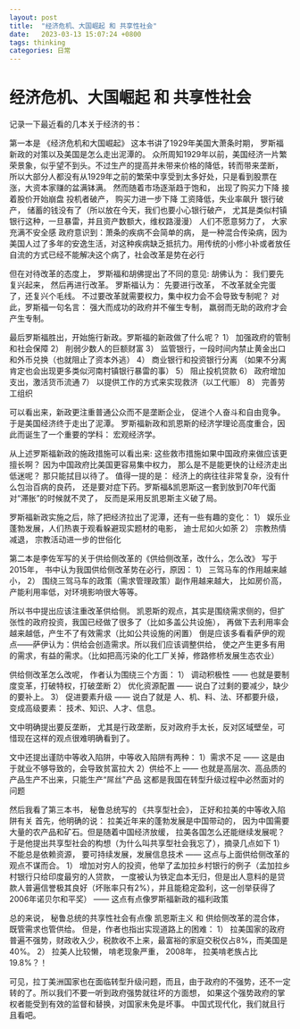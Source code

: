 ```yaml
---
layout: post
title:  "经济危机、大国崛起 和 共享性社会"
date:   2023-03-13 15:07:24 +0800
tags: thinking
categories: 日常
---
```


#  经济危机、大国崛起 和 共享性社会

记录一下最近看的几本关于经济的书：

第一本是 《经济危机和大国崛起》
这本书讲了1929年美国大萧条时期， 罗斯福新政的对策以及美国是怎么走出泥潭的。
众所周知1929年以前，美国经济一片繁荣景象，似乎望不到头。不过生产的提高并未带来价格的降低，转而带来垄断， 所以大部分人都没有从1929年之前的繁荣中享受到太多好处，只是看到股票在涨，大资本家赚的盆满钵满。
然而随着市场逐渐趋于饱和， 出现了购买力下降
接着股价开始崩盘
投机者破产， 购买力进一步下降
工资降低，失业率飙升
银行破产， 储蓄的钱没有了（所以放在今天，我们也要小心银行破产， 尤其是类似村镇银行这种，一旦暴雷，并且资产数额大，维权路漫漫）
人们不愿意努力了， 大家充满不安全感
政府意识到：萧条的疾病不会简单的病， 是一种混合传染病，因为美国人过了多年的安逸生活，对这种疾病缺乏抵抗力。用传统的小修小补或者放任自流的方式已经不能解决这个病了，社会改革是势在必行

但在对待改革的态度上， 罗斯福和胡佛提出了不同的意见:
胡佛认为： 我们要先复兴起来， 然后再进行改革。
罗斯福认为： 先要进行改革， 不改革就全完蛋了，还复兴个毛线。
不过要改革就需要权力，集中权力会不会导致专制呢？ 对此，罗斯福一句名言： 强大而成功的政府并不催生专制， 羸弱而无助的政府才会产生专制。

最后罗斯福胜出，开始施行新政。罗斯福的新政做了什么呢？ 
1） 加强政府的管制和社会保障
2） 削弱少数人的巨额财富
3） 监管银行，一段时间内禁止黄金出口和外币兑换（也就阻止了资本外逃）
4） 商业银行和投资银行分离 （如果不分离肯定也会出现更多类似河南村镇银行暴雷的事）
5） 阻止投机贷款
6） 政府增加支出，激活货币流通
7） 以提供工作的方式来实现救济（以工代赈）
8） 完善劳工组织

可以看出来，新政更注重普通公众而不是垄断企业， 促进个人奋斗和自由竞争。于是美国经济终于走出了泥潭。
罗斯福新政和凯恩斯的经济学理论高度重合，因此而诞生了一个重要的学科： 宏观经济学。 

从上述罗斯福新政的施政措施可以看出来:  这些救市措施如果中国政府来做应该更擅长啊？ 因为中国政府比美国更容易集中权力， 那么是不是能更快的让经济走出低迷呢？ 那只能拭目以待了。 
值得一提的是： 经济上的病往往非常复杂，没有什么包治百病的良药， 还是要对症下药。罗斯福&凯恩斯这一套到放到70年代面对“滞胀”的时候就不灵了， 反而是采用反凯恩斯主义破了局。

罗斯福新政实施之后，除了把经济拉出了泥潭，还有一些有趣的变化： 
1） 娱乐业蓬勃发展，人们热衷于观看躲避现实题材的电影， 迪士尼如火如荼
2） 宗教热情减退， 宗教活动进一步的世俗化

第二本是李佐军写的关于供给侧改革的《供给侧改革，改什么，怎么改》
写于2015年， 书中认为我国供给侧改革势在必行，原因：
1） 三驾马车的作用越来越小，
2） 围绕三驾马车的政策（需求管理政策）副作用越来越大， 比如房价高，产能利用率低，对环境影响很大等等。

所以书中提出应该注重改革供给侧。
凯恩斯的观点，其实是围绕需求侧的，但扩张性的政府投资，我国已经做了很多了（比如多盖公共设施）， 再做下去利用率会越来越低，产生不了有效需求（比如公共设施的闲置）
倒是应该多看看萨伊的观点——萨伊认为：供给会创造需求。所以我们应该调整供给， 使之产生更多有用的需求，有益的需求。（比如把高污染的化工厂关掉，修路修桥发展生态农业）

供给侧改革怎么改呢， 作者认为围绕三个方面：
1） 调动积极性 —— 也就是要制度变革，打破特权，打破垄断
2） 优化资源配置  ——  说白了过剩的要减少，缺少的要补上。
3） 促进要素升级 —— 说白了就是 人、机、料、法、环都要升级， 变成高级要素： 技术、知识、人才、信息。

文中明确提出要反垄断， 尤其是行政垄断，反对政府手太长，反对区域壁垒，可惜现在这样的观点很难明确看到了。

文中还提出谨防中等收入陷阱，中等收入陷阱有两种： 
1）需求不足 —— 这是由于就业不够导致的，会导致贫富拉大
2）供给不上 —— 也就是高层次、高品质的产品生产不出来，只能生产“屌丝”产品
这都是我国在转型升级过程中必然面对的问题

然后我看了第三本书， 秘鲁总统写的 《共享型社会》， 正好和拉美的中等收入陷阱有关
首先，他明确的说： 拉美近年来的蓬勃发展是中国带动的， 因为中国需要大量的农产品和矿石。但是随着中国经济放缓， 拉美各国怎么还能继续发展呢？
于是他提出共享型社会的构想（为什么叫共享型社会我忘了），摘录几点如下
1） 不能总是依赖资源， 要可持续发展，发展信息技术 —— 这点与上面供给侧改革的观点不谋而合。
1） 增加对穷人的投资，他举了孟加拉乡村银行的例子（孟加拉乡村银行只给印度最穷的人贷款， 一度被认为铁定血本无归，但是出人意料的是贷款人普遍信誉极其良好（坏账率只有2%），并且能稳定盈利，这一创举获得了2006年诺贝尔和平奖） —— 这点有点像罗斯福新政的福利政策

总的来说， 秘鲁总统的共享性社会有点像 凯恩斯主义 和 供给侧改革的混合体， 既管需求也管供给。
但是，作者也指出实现道路上的困难：
1） 拉美国家的政府普遍不强势，财政收入少，税款收不上来，最富裕的家庭交税仅占8%，而美国是40%。
2） 拉美人比较懒， 啃老现象严重， 2008年， 拉美啃老族占比19.8%？！

可见，拉丁美洲国家也在面临转型升级问题，而且，由于政府的不强势，还不一定转的了。所以我们不要一听到政府强势就往坏的方面想， 如果这个强势政府的掌权者能受到有效的监督和替换，对国家未免是坏事。
中国式现代化，我们就且行且看吧。






